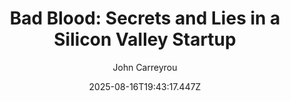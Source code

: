 ---
title: "Bad Blood: Secrets and Lies in a Silicon Valley Startup"
date: "2025-08-16T19:43:17.447Z"
author: "John Carreyrou"
read_year: "NO"
recommendation: '3'
url: /bookshelf/bad-blood-secrets-and-lies-in-a-silicon-valley-startup
---